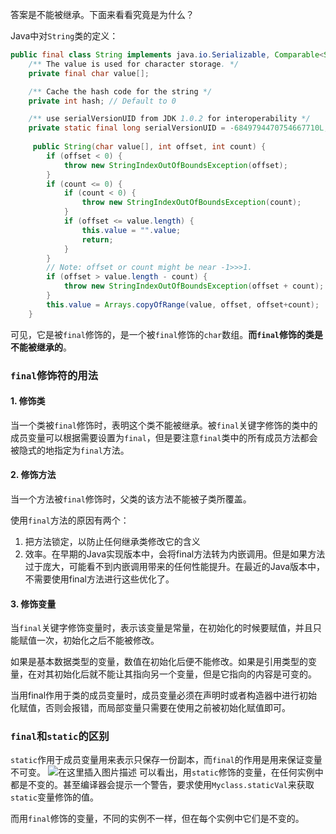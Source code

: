 ﻿答案是不能被继承。下面来看看究竟是为什么？

Java中对`String`类的定义：

```java
public final class String implements java.io.Serializable, Comparable<String>, CharSequence {
    /** The value is used for character storage. */
    private final char value[];

    /** Cache the hash code for the string */
    private int hash; // Default to 0

    /** use serialVersionUID from JDK 1.0.2 for interoperability */
    private static final long serialVersionUID = -6849794470754667710L;
    
     public String(char value[], int offset, int count) {
        if (offset < 0) {
            throw new StringIndexOutOfBoundsException(offset);
        }
        if (count <= 0) {
            if (count < 0) {
                throw new StringIndexOutOfBoundsException(count);
            }
            if (offset <= value.length) {
                this.value = "".value;
                return;
            }
        }
        // Note: offset or count might be near -1>>>1.
        if (offset > value.length - count) {
            throw new StringIndexOutOfBoundsException(offset + count);
        }
        this.value = Arrays.copyOfRange(value, offset, offset+count);
    }

```
可见，它是被`final`修饰的，是一个被`final`修饰的`char`数组。**而`final`修饰的类是不能被继承的**。

### `final`修饰符的用法
#### 1. 修饰类
当一个类被`final`修饰时，表明这个类不能被继承。被`final`关键字修饰的类中的成员变量可以根据需要设置为`final`，但是要注意`final`类中的所有成员方法都会被隐式的地指定为`final`方法。

#### 2. 修饰方法
当一个方法被`final`修饰时，父类的该方法不能被子类所覆盖。

使用`final`方法的原因有两个：
1. 把方法锁定，以防止任何继承类修改它的含义
2. 效率。在早期的Java实现版本中，会将final方法转为内嵌调用。但是如果方法过于庞大，可能看不到内嵌调用带来的任何性能提升。在最近的Java版本中，不需要使用final方法进行这些优化了。

#### 3. 修饰变量
当`final`关键字修饰变量时，表示该变量是常量，在初始化的时候要赋值，并且只能赋值一次，初始化之后不能被修改。

如果是基本数据类型的变量，数值在初始化后便不能修改。如果是引用类型的变量，在对其初始化后就不能让其指向另一个变量，但是它指向的内容是可变的。

当用final作用于类的成员变量时，成员变量必须在声明时或者构造器中进行初始化赋值，否则会报错，而局部变量只需要在使用之前被初始化赋值即可。

### 	`final`和`static`的区别
`static`作用于成员变量用来表示只保存一份副本，而`final`的作用是用来保证变量不可变。
![在这里插入图片描述](https://img-blog.csdnimg.cn/2020111515285339.png?x-oss-process=image/watermark,type_ZmFuZ3poZW5naGVpdGk,shadow_10,text_aHR0cHM6Ly9ibG9nLmNzZG4ubmV0L3dlaXhpbl80MzIwNzAyNQ==,size_16,color_FFFFFF,t_70#pic_center)
可以看出，用`static`修饰的变量，在任何实例中都是不变的。甚至编译器会提示一个警告，要求使用`Myclass.staticVal`来获取`static`变量修饰的值。

而用`final`修饰的变量，不同的实例不一样，但在每个实例中它们是不变的。
